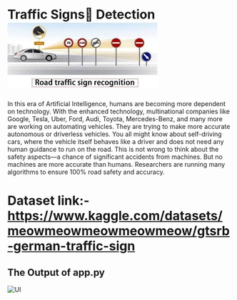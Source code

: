 # Traffic Signs🚦 Detection <img src='images.jpeg' alt='Image'>
<p>In this era of Artificial Intelligence, humans are becoming more dependent on technology. With the enhanced technology, multinational companies like Google, Tesla, Uber, Ford, Audi, Toyota, Mercedes-Benz, and many more are working on automating vehicles. They are trying to make more accurate autonomous or driverless vehicles. You all might know about self-driving cars, where the vehicle itself behaves like a driver and does not need any human guidance to run on the road. This is not wrong to think about the safety aspects—a chance of significant accidents from machines. But no machines are more accurate than humans. Researchers are running many algorithms to ensure 100% road safety and accuracy.</p>

# Dataset link:- https://www.kaggle.com/datasets/meowmeowmeowmeowmeow/gtsrb-german-traffic-sign

## The Output of app.py
<img src='Screenshot(229).png' alt='UI'>
